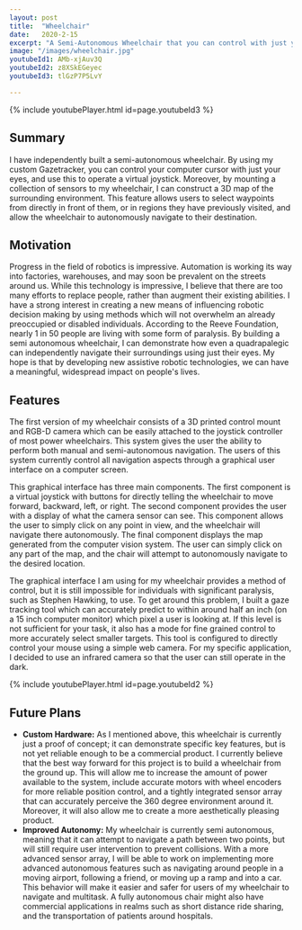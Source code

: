 ```yaml
---
layout: post
title:  "Wheelchair"
date:   2020-2-15
excerpt: "A Semi-Autonomous Wheelchair that you can control with just your eyes"
image: "/images/wheelchair.jpg"
youtubeId1: AMb-xjAuv3Q
youtubeId2: z8XSkEGeyec
youtubeId3: tlGzP7P5LvY

---
```

{% include youtubePlayer.html id=page.youtubeId3 %}

## Summary
I have independently built a semi-autonomous wheelchair. By using my custom Gazetracker, you can control your computer cursor with just your eyes, and use this to operate a virtual joystick. Moreover, by mounting a collection of sensors to my wheelchair, I can construct a 3D map of the surrounding environment. This feature allows users to select waypoints from directly in front of them, or in regions they have previously visited, and allow the wheelchair to autonomously navigate to their destination.

## Motivation
Progress in the field of robotics is impressive. Automation is working its way into factories, warehouses, and may soon be prevalent on the streets around us. While this technology is impressive, I believe that there are too many efforts to replace people, rather than augment their existing abilities. I have a strong interest in creating a new means of influencing robotic decision making by using methods which will not overwhelm an already preoccupied or disabled individuals. According to the Reeve Foundation, nearly 1 in 50 people are living with some form of paralysis. By building a semi autonomous wheelchair, I can demonstrate how even a quadrapalegic can independently navigate their surroundings using just their eyes. My hope is that by developing new assistive robotic technologies, we can have a meaningful, widespread impact on people's lives. 

## Features
The first version of my wheelchair consists of a 3D printed control mount and RGB-D camera which can be easily attached to the joystick controller of most power wheelchairs. This system gives the user the ability to perform both manual and semi-autonomous navigation. The users of this system currently control all navigation aspects through a graphical user interface on a computer screen.

This graphical interface has three main components. The first component is a virtual joystick with buttons for directly telling the wheelchair to move forward, backward, left, or right. The second component provides the user with a display of what the camera sensor can see. This component allows the user to simply click on any point in view, and the wheelchair will navigate there autonomously. The final component displays the map generated from the computer vision system. The user can simply click on any part of the map, and the chair will attempt to autonomously navigate to the desired location.

The graphical interface I am using for my wheelchair provides a method of control, but it is still impossible for individuals with significant paralysis, such as Stephen Hawking, to use. To get around this problem, I built a gaze tracking tool which can accurately predict to within around half an inch (on a 15 inch computer monitor) which pixel a user is looking at. If this level is not sufficient for your task, it also has a mode for fine grained control to more accurately select smaller targets. This tool is configured to directly control your mouse using a simple web camera. For my specific application, I decided to use an infrared camera so that the user can still operate in the dark.


{% include youtubePlayer.html id=page.youtubeId2 %}


## Future Plans
- **Custom Hardware:**  As I mentioned above, this wheelchair is currently just a proof of concept; it can demonstrate specific key features, but is not yet reliable enough to be a commercial product. I currently believe that the best way forward for this project is to build a wheelchair from the ground up. This will allow me to increase the amount of power available to the system, include accurate motors with wheel encoders for more reliable position control, and a tightly integrated sensor array that can accurately perceive the 360 degree environment around it. Moreover, it will also allow me to create a more aesthetically pleasing product.
- **Improved Autonomy:** My wheelchair is currently semi autonomous, meaning that it can attempt to navigate a path between two points, but will still require user intervention to prevent collisions. With a more advanced sensor array, I will be able to work on implementing more advanced autonomous features such as navigating around people in a moving airport, following a friend, or moving up a ramp and into a car. This behavior will make it easier and safer for users of my wheelchair to navigate and multitask. A fully autonomous chair might also have commercial applications in realms such as short distance ride sharing, and the transportation of patients around hospitals.
